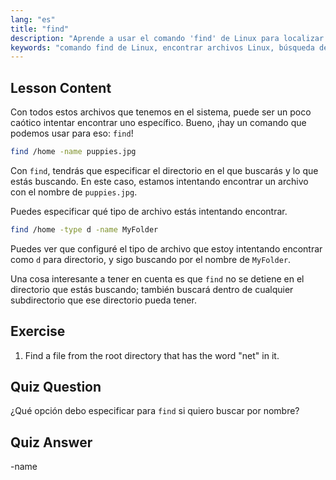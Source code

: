 ```yaml
---
lang: "es"
title: "find"
description: "Aprende a usar el comando 'find' de Linux para localizar archivos y directorios. Descubre opciones básicas de búsqueda y mejora tus habilidades de gestión de archivos en Linux."
keywords: "comando find de Linux, encontrar archivos Linux, búsqueda de directorios Linux, tutorial del comando find, gestión de archivos Linux, Linux para principiantes, guía de Linux"
---
```


## Lesson Content

Con todos estos archivos que tenemos en el sistema, puede ser un poco caótico intentar encontrar uno específico. Bueno, ¡hay un comando que podemos usar para eso: `find`!

```bash
find /home -name puppies.jpg
```

Con `find`, tendrás que especificar el directorio en el que buscarás y lo que estás buscando. En este caso, estamos intentando encontrar un archivo con el nombre de `puppies.jpg`.

Puedes especificar qué tipo de archivo estás intentando encontrar.

```bash
find /home -type d -name MyFolder
```

Puedes ver que configuré el tipo de archivo que estoy intentando encontrar como `d` para directorio, y sigo buscando por el nombre de `MyFolder`.

Una cosa interesante a tener en cuenta es que `find` no se detiene en el directorio que estás buscando; también buscará dentro de cualquier subdirectorio que ese directorio pueda tener.

## Exercise

1. Find a file from the root directory that has the word "net" in it.

## Quiz Question

¿Qué opción debo especificar para `find` si quiero buscar por nombre?

## Quiz Answer

-name
